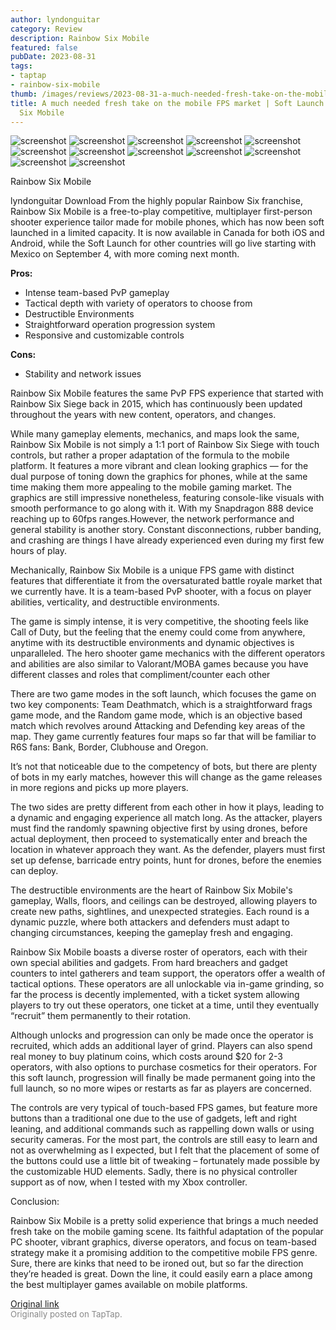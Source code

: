 ```yaml
---
author: lyndonguitar
category: Review
description: Rainbow Six Mobile
featured: false
pubDate: 2023-08-31
tags:
- taptap
- rainbow-six-mobile
thumb: /images/reviews/2023-08-31-a-much-needed-fresh-take-on-the-mobile-fps-market--soft-launch-review---rainbow-six-mobil-0.avif
title: A much needed fresh take on the mobile FPS market | Soft Launch Review - Rainbow
  Six Mobile
---
```


<div class="gallery">
  <img src="/images/reviews/2023-08-31-a-much-needed-fresh-take-on-the-mobile-fps-market--soft-launch-review---rainbow-six-mobil-0.avif" alt="screenshot" />
  <img src="/images/reviews/2023-08-31-a-much-needed-fresh-take-on-the-mobile-fps-market--soft-launch-review---rainbow-six-mobil-1.avif" alt="screenshot" />
  <img src="/images/reviews/2023-08-31-a-much-needed-fresh-take-on-the-mobile-fps-market--soft-launch-review---rainbow-six-mobil-2.avif" alt="screenshot" />
  <img src="/images/reviews/2023-08-31-a-much-needed-fresh-take-on-the-mobile-fps-market--soft-launch-review---rainbow-six-mobil-3.avif" alt="screenshot" />
  <img src="/images/reviews/2023-08-31-a-much-needed-fresh-take-on-the-mobile-fps-market--soft-launch-review---rainbow-six-mobil-4.avif" alt="screenshot" />
  <img src="/images/reviews/2023-08-31-a-much-needed-fresh-take-on-the-mobile-fps-market--soft-launch-review---rainbow-six-mobil-5.avif" alt="screenshot" />
  <img src="/images/reviews/2023-08-31-a-much-needed-fresh-take-on-the-mobile-fps-market--soft-launch-review---rainbow-six-mobil-6.avif" alt="screenshot" />
  <img src="/images/reviews/2023-08-31-a-much-needed-fresh-take-on-the-mobile-fps-market--soft-launch-review---rainbow-six-mobil-7.avif" alt="screenshot" />
  <img src="/images/reviews/2023-08-31-a-much-needed-fresh-take-on-the-mobile-fps-market--soft-launch-review---rainbow-six-mobil-8.avif" alt="screenshot" />
  <img src="/images/reviews/2023-08-31-a-much-needed-fresh-take-on-the-mobile-fps-market--soft-launch-review---rainbow-six-mobil-9.avif" alt="screenshot" />
  <img src="/images/reviews/2023-08-31-a-much-needed-fresh-take-on-the-mobile-fps-market--soft-launch-review---rainbow-six-mobil-10.avif" alt="screenshot" />
  <img src="/images/reviews/2023-08-31-a-much-needed-fresh-take-on-the-mobile-fps-market--soft-launch-review---rainbow-six-mobil-11.avif" alt="screenshot" />
</div>

Rainbow Six Mobile

lyndonguitar
Download
From the highly popular Rainbow Six franchise, Rainbow Six Mobile is a free-to-play competitive, multiplayer first-person shooter experience tailor made for mobile phones, which has now been soft launched in a limited capacity.  It is now available in Canada for both iOS and Android, while the Soft Launch for other countries will go live starting with Mexico on September 4, with more coming next month.


**Pros:**
- Intense team-based PvP gameplay
- Tactical depth with variety of operators to choose from
- Destructible Environments
- Straightforward operation progression system
- Responsive and customizable controls



**Cons:**
- Stability and network issues


Rainbow Six Mobile features the same PvP FPS experience that started with Rainbow Six Siege back in 2015, which has continuously been updated throughout the years with new content, operators, and changes.

While many gameplay elements, mechanics, and maps look the same, Rainbow Six Mobile is not simply a 1:1 port of Rainbow Six Siege with touch controls, but rather a proper adaptation of the formula to the mobile platform. It features a more vibrant and clean looking graphics — for the dual purpose of toning down the graphics for phones, while at the same time making them more appealing to the mobile gaming market. The graphics are still impressive nonetheless, featuring console-like visuals with smooth performance to go along with it. With my Snapdragon 888 device reaching up to 60fps ranges.However, the network performance and general stability is another story. Constant disconnections, rubber banding, and crashing are things I have already experienced even during my first few hours of play.

Mechanically, Rainbow Six Mobile is a unique FPS game with distinct features that differentiate it from the oversaturated battle royale market that we currently have. It is a team-based PvP shooter, with a focus on player abilities, verticality, and destructible environments.

The game is simply intense, it is very competitive, the shooting feels like Call of Duty, but the feeling that the enemy could come from anywhere, anytime with its destructible environments and dynamic objectives is unparalleled. The hero shooter game mechanics with the different operators and abilities are also similar to Valorant/MOBA games because you have different classes and roles that compliment/counter each other

There are two game modes in the soft launch, which focuses the game on two key components: Team Deathmatch, which is a straightforward frags game mode, and the Random game mode, which is an objective based match which revolves around Attacking and Defending key areas of the map. They game currently features four maps so far that will be familiar to R6S fans: Bank, Border, Clubhouse and Oregon.

It’s not that noticeable due to the competency of bots, but there are plenty of bots in my early matches, however this will change as the game releases in more regions and picks up more players.

The two sides are pretty different from each other in how it plays, leading to a dynamic and engaging experience all match long. As the attacker, players must find the randomly spawning objective first by using drones, before actual deployment, then proceed to systematically enter and breach the location in whatever approach they want. As the defender, players must first set up defense, barricade entry points, hunt for drones, before the enemies can deploy.

The destructible environments are the heart of Rainbow Six Mobile's gameplay, Walls, floors, and ceilings can be destroyed, allowing players to create new paths, sightlines, and unexpected strategies. Each round is a dynamic puzzle, where both attackers and defenders must adapt to changing circumstances, keeping the gameplay fresh and engaging.

Rainbow Six Mobile boasts a diverse roster of operators, each with their own special abilities and gadgets. From hard breachers and gadget counters to intel gatherers and team support, the operators offer a wealth of tactical options. These operators are all unlockable via in-game grinding, so far the process is decently implemented, with a ticket system allowing players to try out these operators, one ticket at a time, until they eventually “recruit” them permanently to their rotation.

Although unlocks and progression can only be made once the operator is recruited, which adds an additional layer of grind. Players can also spend real money to buy platinum coins, which costs around $20 for 2-3 operators, with also options to purchase cosmetics for their operators. For this soft launch, progression will finally be made permanent going into the full launch, so no more wipes or restarts as far as players are concerned.

The controls are very typical of touch-based FPS games, but feature more buttons than a traditional one due to the use of gadgets, left and right leaning, and additional commands such as rappelling down walls or using security cameras. For the most part, the controls are still easy to learn and not as overwhelming as I expected, but I felt that the placement of some of the buttons could use a little bit of tweaking – fortunately made possible by the customizable HUD elements. Sadly, there is no physical controller support as of now, when I tested with my Xbox controller.

Conclusion:

Rainbow Six Mobile is a pretty solid experience that brings a much needed fresh take on the mobile gaming scene. Its faithful adaptation of the popular PC shooter, vibrant graphics, diverse operators, and focus on team-based strategy make it a promising addition to the competitive mobile FPS genre. Sure, there are kinks that need to be ironed out, but so far the direction they’re headed is great. Down the line, it could easily earn a place among the best multiplayer games available on mobile platforms.

[Original link](https://www.taptap.io/post/6223508)<br><span style="font-size: 0.95em; color: #888;">Originally posted on TapTap.</span>